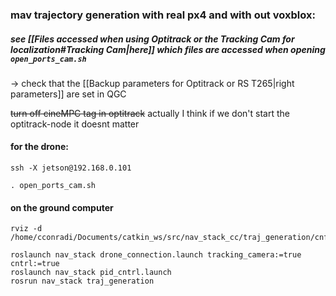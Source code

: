 ### mav trajectory generation with real px4 and with out voxblox:

##### see [[Files accessed when using Optitrack or the Tracking Cam for localization#Tracking Cam|here]] which files are accessed when opening `open_ports_cam.sh`

-> check that the [[Backup parameters for Optitrack or RS T265|right parameters]] are set in QGC

~~turn off cineMPC tag in optitrack~~ actually I think if we don't start the optitrack-node it doesnt matter
#### for the drone:
```jade
ssh -X jetson@192.168.0.101

. open_ports_cam.sh
```

#### on the ground computer
```jade
rviz -d /home/cconradi/Documents/catkin_ws/src/nav_stack_cc/traj_generation/cnfg/t265_cam_for_localization.rviz

roslaunch nav_stack drone_connection.launch tracking_camera:=true cntrl:=true
roslaunch nav_stack pid_cntrl.launch
rosrun nav_stack traj_generation
```


